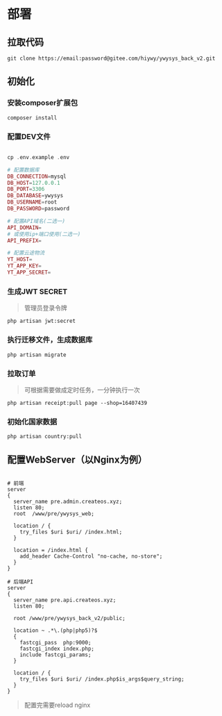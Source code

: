 # 部署

## 拉取代码

```shell
git clone https://email:password@gitee.com/hiywy/ywysys_back_v2.git
```

## 初始化

### 安装composer扩展包

```shell
composer install
```

### 配置DEV文件

```php

cp .env.example .env

# 配置数据库
DB_CONNECTION=mysql
DB_HOST=127.0.0.1
DB_PORT=3306
DB_DATABASE=ywysys
DB_USERNAME=root
DB_PASSWORD=password

# 配置API域名(二选一)
API_DOMAIN=
# 或使用ip+端口使用(二选一)
API_PREFIX=

# 配置云途物流
YT_HOST=
YT_APP_KEY=
YT_APP_SECRET=

```

### 生成JWT SECRET

> 管理员登录令牌

```shell
php artisan jwt:secret
```

### 执行迁移文件，生成数据库

```shell
php artisan migrate
```

### 拉取订单

> 可根据需要做成定时任务，一分钟执行一次

```shell
php artisan receipt:pull page --shop=16407439
```

### 初始化国家数据

```shell
php artisan country:pull
```

## 配置WebServer（以Nginx为例）

```nginx

# 前端
server
{
  server_name pre.admin.createos.xyz;
  listen 80;
  root  /www/pre/ywysys_web;

  location / {
    try_files $uri $uri/ /index.html;
  }

  location = /index.html {
    add_header Cache-Control "no-cache, no-store";
  }
}

# 后端API
server
{
  server_name pre.api.createos.xyz;
  listen 80;

  root /www/pre/ywysys_back_v2/public;

  location ~ .*\.(php|php5)?$
  {
    fastcgi_pass  php:9000;
    fastcgi_index index.php;
    include fastcgi_params;
  }

  location / {
    try_files $uri $uri/ /index.php$is_args$query_string;
  }
}
```

> 配置完需要reload nginx

